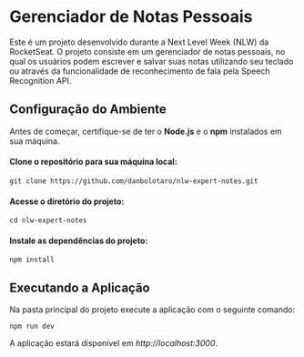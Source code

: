 # Gerenciador de Notas Pessoais

Este é um projeto desenvolvido durante a Next Level Week (NLW) da RocketSeat. O projeto consiste em um gerenciador de notas pessoais, no qual os usuários podem escrever e salvar suas notas utilizando seu teclado ou através da funcionalidade de reconhecimento de fala pela Speech Recognition API.

## Configuração do Ambiente

Antes de começar, certifique-se de ter o **Node.js** e o **npm** instalados em sua máquina.

#### Clone o repositório para sua máquina local:

```
git clone https://github.com/danbolotaro/nlw-expert-notes.git
```

#### Acesse o diretório do projeto:

```
cd nlw-expert-notes
```

#### Instale as dependências do projeto:

```
npm install
```

## Executando a Aplicação

Na pasta principal do projeto execute a aplicação com o seguinte comando:

```
npm run dev
```

A aplicação estará disponível em *http://localhost:3000*.
